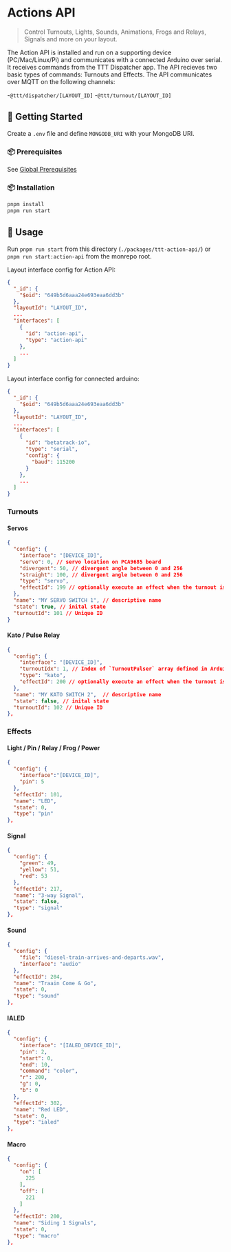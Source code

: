 #  Actions API

> Control Turnouts, Lights, Sounds, Animations, Frogs and Relays, Signals and more on your layout.

The Action API is installed and run on a supporting device (PC/Mac/Linux/Pi) and communicates with a connected Arduino over serial. It receives commands from the TTT Dispatcher app. The API recieves two basic types of commands: Turnouts and Effects. The API communicates over MQTT on the following channels:

-`@ttt/dispatcher/[LAYOUT_ID]`
-`@ttt/turnout/[LAYOUT_ID]`

## 🚀 Getting Started

Create a `.env` file and define `MONGODB_URI` with your MongoDB URI.

### 📦 Prerequisites

See [Global Prerequisites](../../README.md)

### 📦 Installation

```sh
pnpm install
pnpm run start
```

## 🧩 Usage

Run `pnpm run start` from this directory (`./packages/ttt-action-api/`) or `pnpm run start:action-api` from the monrepo root.

Layout interface config for Action API:
```json
{
  "_id": {
    "$oid": "649b5d6aaa24e693eaa6dd3b"
  },
  "layoutId": "LAYOUT_ID",
  ...
  "interfaces": [
    {
      "id": "action-api",
      "type": "action-api"
    },
    ...
  ]
}
```

Layout interface config for connected arduino:
```json
{
  "_id": {
    "$oid": "649b5d6aaa24e693eaa6dd3b"
  },
  "layoutId": "LAYOUT_ID",
  ...
  "interfaces": [
    {
      "id": "betatrack-io",
      "type": "serial",
      "config": {
        "baud": 115200
      }
    },
    ...
  ]
}
```

### Turnouts

#### Servos

```json
{
  "config": {
    "interface": "[DEVICE_ID]",
    "servo": 0, // servo location on PCA9685 board
    "divergent": 50, // divergent angle between 0 and 256
    "straight": 100, // divergent angle between 0 and 256
    "type": "servo",
    "effectId": 199 // optionally execute an effect when the turnout is thrown. Effect state will equal turnout state.
  },
  "name": "MY SERVO SWITCH 1", // descriptive name
  "state": true, // inital state
  "turnoutId": 101 // Unique ID
}
```

#### Kato / Pulse Relay

```json
{
  "config": {
    "interface": "[DEVICE_ID]",
    "turnoutIdx": 1, // Index of `TurnoutPulser` array defined in Arduino Sketch (see ttt-io)
    "type": "kato",
    "effectId": 200 // optionally execute an effect when the turnout is thrown. Effect state will equal turnout state.
  },
  "name": "MY KATO SWITCH 2",  // descriptive name
  "state": false, // inital state
  "turnoutId": 102 // Unique ID
},
```

### Effects

#### Light / Pin / Relay / Frog / Power

```json
{
  "config": {
    "interface":"[DEVICE_ID]",
    "pin": 5
  },
  "effectId": 101,
  "name": "LED",
  "state": 0,
  "type": "pin"
},
```

#### Signal

```json
{
  "config": {
    "green": 49,
    "yellow": 51,
    "red": 53
  },
  "effectId": 217,
  "name": "3-way Signal",
  "state": false,
  "type": "signal"
},
```

#### Sound

```json
{
  "config": {
    "file": "diesel-train-arrives-and-departs.wav",
    "interface": "audio"
  },
  "effectId": 204,
  "name": "Traain Come & Go",
  "state": 0,
  "type": "sound"
},
```

#### IALED

```json
{
  "config": {
    "interface": "[IALED_DEVICE_ID]",
    "pin": 2,
    "start": 0,
    "end": 10,
    "command": "color",
    "r": 200,
    "g": 0,
    "b": 0
  },
  "effectId": 302,
  "name": "Red LED",
  "state": 0,
  "type": "ialed"
},
```

#### Macro

```json
{
  "config": {
    "on": [
      225
    ],
    "off": [
      221
    ]
  },
  "effectId": 200,
  "name": "Siding 1 Signals",
  "state": 0,
  "type": "macro"
},
```
